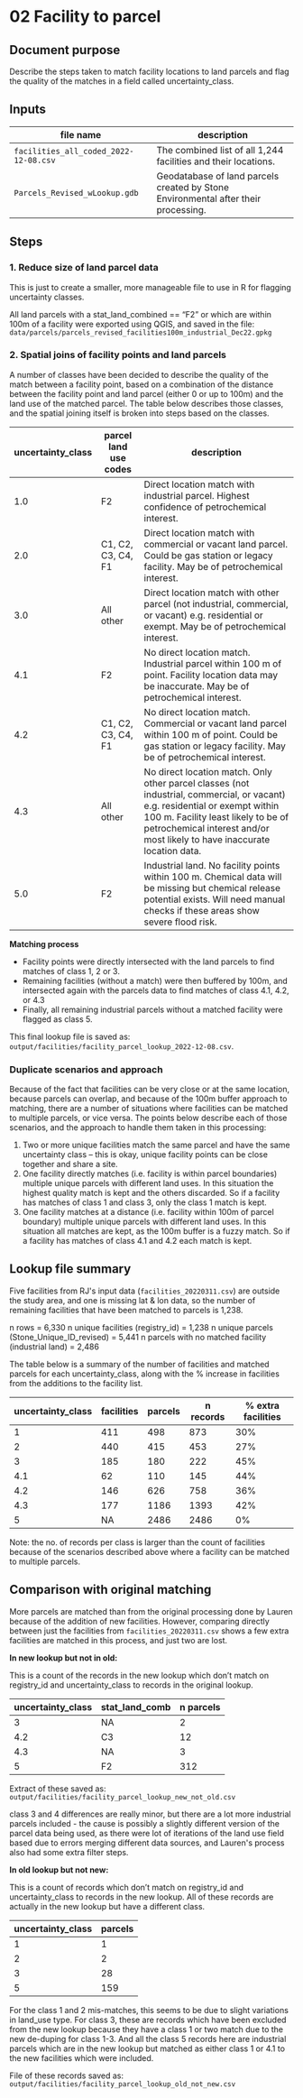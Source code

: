 # 02 Facility to parcel

## Document purpose

Describe the steps taken to match facility locations to land parcels and flag the quality of the matches in a field called uncertainty_class.

## Inputs

| file name | description |
| --- | --- |
| `facilities_all_coded_2022-12-08.csv` | The combined list of all 1,244 facilities and their locations. |
| `Parcels_Revised_wLookup.gdb` | Geodatabase of land parcels created by Stone Environmental after their processing. |

## Steps

### 1. Reduce size of land parcel data

This is just to create a smaller, more manageable file to use in R for flagging uncertainty classes.

All land parcels with a stat_land_combined == “F2” or which are within 100m of a facility were exported using QGIS, and saved in the file: `data/parcels/parcels_revised_facilities100m_industrial_Dec22.gpkg`

### 2. Spatial joins of facility points and land parcels

A number of classes have been decided to describe the quality of the match between a facility point, based on a combination of the distance between the facility point and land parcel (either 0 or up to 100m) and the land use of the matched parcel. The table below describes those classes, and the spatial joining itself is broken into steps based on the classes.

| uncertainty_class | parcel land use codes | description |
| --- | --- | --- |
| 1.0 | F2 | Direct location match with industrial parcel.  Highest confidence of petrochemical interest. |
| 2.0 | C1, C2, C3, C4, F1 | Direct location match with commercial or vacant land parcel. Could be gas station or legacy facility. May be of  petrochemical interest. |
| 3.0 | All other | Direct location match with other parcel (not industrial, commercial, or vacant) e.g. residential or exempt. May be of petrochemical interest. |
| 4.1 | F2 | No direct location match. Industrial parcel within 100 m of point. Facility location data may be inaccurate. May be of petrochemical interest. |
| 4.2 | C1, C2, C3, C4, F1 | No direct location match. Commercial or vacant land parcel within 100 m of point. Could be gas station or legacy facility. May be of petrochemical interest. |
| 4.3 | All other | No direct location match. Only other parcel classes (not industrial, commercial, or vacant) e.g. residential or exempt within 100 m. Facility least likely to be of petrochemical interest and/or most likely to have inaccurate location data. |
| 5.0 | F2 | Industrial land. No facility points within 100 m. Chemical data will be missing but chemical release potential exists. Will need manual checks if these areas show severe flood risk. |

**Matching process**

- Facility points were directly intersected with the land parcels to find matches of class 1, 2 or 3.
- Remaining facilities (without a match) were then buffered by 100m, and intersected again with the parcels data to find matches of class 4.1, 4.2, or 4.3
- Finally, all remaining industrial parcels without a matched facility were flagged as class 5.

This final lookup file is saved as: `output/facilities/facility_parcel_lookup_2022-12-08.csv`.

### Duplicate scenarios and approach
Because of the fact that facilities can be very close or at the same location, because parcels can overlap, and because of the 100m buffer approach to matching, there are a number of situations where facilities can be matched to multiple parcels, or vice versa. The points below describe each of those scenarios, and the approach to handle them taken in this processing:

1. Two or more unique facilities match the same parcel and have the same uncertainty class – this is okay, unique facility points can be close together and share a site.
2. One facility directly matches (i.e. facility is within parcel boundaries) multiple unique parcels with different land uses. In this situation the highest quality match is kept and the others discarded. So if a facility has matches of class 1 and class 3, only the class 1 match is kept.
3. One facility matches at a distance (i.e. facility within 100m of parcel boundary) multiple unique parcels with different land uses. In this situation all matches are kept, as the 100m buffer is a fuzzy match. So if a facility has matches of class 4.1 and 4.2 each match is kept.

## Lookup file summary

Five facilities from RJ's input data (`facilities_20220311.csv`) are outside the study area, and one is missing lat & lon data, so the number of remaining facilities that have been matched to parcels is 1,238.

n rows = 6,330
n unique facilities (registry_id) = 1,238
n unique parcels (Stone_Unique_ID_revised) = 5,441
n parcels with no matched facility (industrial land) = 2,486

The table below is a summary of the number of facilities and matched parcels for each uncertainty_class, along with the % increase in facilities from the additions to the facility list.

| uncertainty_class | facilities | parcels | n records | % extra facilities |
| --- | --- | --- | --- | --- |
| 1 | 411 | 498 | 873 | 30% |
| 2 | 440 | 415 | 453 | 27% |
| 3 | 185 | 180 | 222 | 45% |
| 4.1 | 62 | 110 | 145 | 44% |
| 4.2 | 146 | 626 | 758 | 36% |
| 4.3 | 177 | 1186 | 1393 | 42% |
| 5 | NA | 2486 | 2486 | 0% |

Note: the no. of records per class is larger than the count of facilities because of the scenarios described above where a facility can be matched to multiple parcels.


## Comparison with original matching

More parcels are matched than from the original processing done by Lauren because of the addition of new facilities. However, comparing directly between just the facilities from `facilities_20220311.csv` shows a few extra facilities are matched in this process, and just two are lost.

**********************************************************In new lookup but not in old:**********************************************************

This is a count of the records in the new lookup which don’t match on registry_id and uncertainty_class to records in the original lookup.

| uncertainty_class | stat_land_comb | n parcels |
| --- | --- | --- |
| 3 | NA | 2 |
| 4.2 | C3 | 12 |
| 4.3 | NA | 3 |
| 5 | F2 | 312 |

Extract of these saved as: `output/facilities/facility_parcel_lookup_new_not_old.csv`

class 3 and 4 differences are really minor, but there are a lot more industrial parcels included - the cause is possibly a slightly different version of the parcel data being used, as there were lot of iterations of the land use field based due to errors merging different data sources, and Lauren's process also had some extra filter steps.

****************************************************In old lookup but not new:****************************************************

This is a count of records which don’t match on registry_id and uncertainty_class to records in the new lookup. All of these records are actually in the new lookup but have a different class.

| uncertainty_class | parcels |
| --- | --- |
| 1 | 1 |
| 2 | 2 |
| 3 | 28 |
| 5 | 159 |

For the class 1 and 2 mis-matches, this seems to be due to slight variations in land_use type. For class 3, these are records which have been excluded from the new lookup because they have a class 1 or two match due to the new de-duping for class 1-3. And all the class 5 records here are industrial parcels which are in the new lookup but matched as either class 1 or 4.1 to the new facilities which were included.

File of these records saved as: `output/facilities/facility_parcel_lookup_old_not_new.csv`